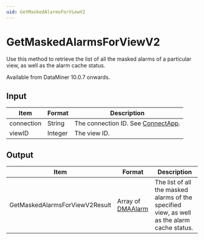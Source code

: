 ```yaml
---
uid: GetMaskedAlarmsForViewV2
---
```


# GetMaskedAlarmsForViewV2

Use this method to retrieve the list of all the masked alarms of a particular view, as well as the alarm cache status.

Available from DataMiner 10.0.7 onwards.

## Input

| Item       | Format  | Description                                           |
|------------|---------|-------------------------------------------------------|
| connection | String  | The connection ID. See [ConnectApp](xref:ConnectApp). |
| viewID     | Integer | The view ID.                                          |

## Output

| Item | Format | Description |
|--|--|--|
| GetMaskedAlarmsForViewV2Result | Array of [DMAAlarm](xref:DMAAlarm) | The list of all the masked alarms of the specified view, as well as the alarm cache status. |
